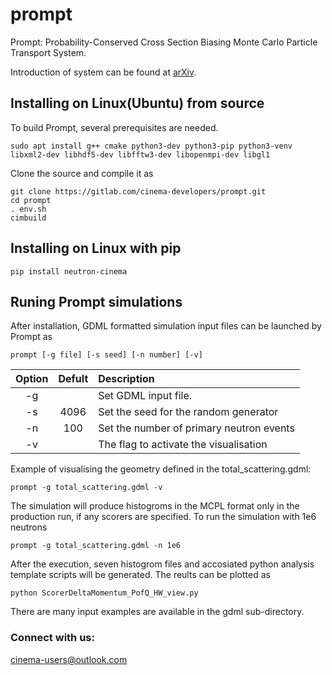 # prompt

Prompt: Probability-Conserved Cross Section Biasing Monte Carlo Particle Transport System. 

Introduction of system can be found at [arXiv](https://arxiv.org/abs/2304.06226).

## Installing on Linux(Ubuntu) from source

To build Prompt, several prerequisites are needed.
```
sudo apt install g++ cmake python3-dev python3-pip python3-venv libxml2-dev libhdf5-dev libfftw3-dev libopenmpi-dev libgl1
```

Clone the source and compile it as

```
git clone https://gitlab.com/cinema-developers/prompt.git
cd prompt
. env.sh
cimbuild
```

## Installing on Linux with pip

```
pip install neutron-cinema
```


## Runing Prompt simulations

After installation, GDML formatted simulation input files can be launched by Prompt as   


```
prompt [-g file] [-s seed] [-n number] [-v]
```

| Option |  Defult  | Description |
|:-----:|:--------:|:------|
| -g   |  | Set GDML input file.  | 
| -s   |  4096  |   Set the seed for the random generator |
| -n   | 100 |    Set the number of primary neutron events |
| -v   |  | The flag to activate the visualisation |

Example of visualising the geometry defined in the total_scattering.gdml:
```
prompt -g total_scattering.gdml -v
```

The simulation will produce histogroms in the MCPL format only in the production run, if any scorers are specified. To run the simulation with 1e6 neutrons
```
prompt -g total_scattering.gdml -n 1e6
```

After the execution, seven histogrom files and accosiated python analysis template scripts will be generated. The reults can be plotted as 
```
python ScorerDeltaMomentum_PofQ_HW_view.py
```

There are many input examples are available in the gdml sub-directory. 


<h3 align="left">Connect with us:</h3>
<p align="left"><a href="mailto:cinema-users@outlook.com">cinema-users@outlook.com</a>
</p>
